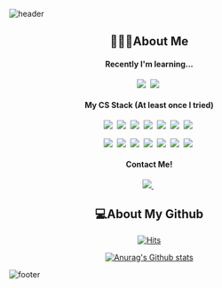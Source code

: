 ![header](https://capsule-render.vercel.app/api?type=wave&color=fab9db&height=250&section=header&desc=🌸My%20name%20is%20Dayeon%20Choi🌸&fontColor=ffffff&descSize=30&descAlignY=30&animation=twinkling)  

<h2 align="center">🙋🏻‍♀️About Me</h2>
<h4 align="center"> Recently I'm learning... </h4>
<p align="center"> <img src="https://img.shields.io/badge/JavaScript-ffcb1e?style=flat-square&logo=JavaScript&logoColor=white"/></a>&nbsp  
<img src="https://img.shields.io/badge/Node.js-339933?style=flat-square&logo=Node.js&logoColor=white"/></a>&nbsp
</p>

<h4 align="center">My CS Stack (At least once I tried) </h4> 
<p align="center"> 
<img src="https://img.shields.io/badge/HTML-E34F26?style=flat-square&logo=HTML5&logoColor=white"/></a>&nbsp
<img src="https://img.shields.io/badge/JavaScript-ffcb1e?style=flat-square&logo=JavaScript&logoColor=white"/></a>&nbsp  
<img src="https://img.shields.io/badge/Java-007396?style=flat-square&logo=Java&logoColor=white"/></a>&nbsp
<img src="https://img.shields.io/badge/C-A8B9CC?style=flat-square&logo=C&logoColor=white"/></a>&nbsp
<img src="https://img.shields.io/badge/C++-00599C?style=flat-square&logo=C%2B%2B&logoColor=white"/></a>&nbsp
<img src="https://img.shields.io/badge/Python-3776AB?style=flat-square&logo=Python&logoColor=white"/></a>&nbsp
<img src="https://img.shields.io/badge/CSS-1572B6?style=flat-square&logo=CSS3&logoColor=white"/></a>&nbsp

</p>
<p align="center">
<img src="https://img.shields.io/badge/Git-F05032?style=flat-square&logo=Git&logoColor=white"/></a>&nbsp
<img src="https://img.shields.io/badge/Linux-FCC624?style=flat-square&logo=Linux&logoColor=white"/></a>&nbsp
<img src="https://img.shields.io/badge/Android Studio-3DDC84?style=flat-square&logo=Android&logoColor=white"/></a>&nbsp
<img src="https://img.shields.io/badge/Node.js-339933?style=flat-square&logo=Node.js&logoColor=white"/></a>&nbsp
<img src="https://img.shields.io/badge/MySQL-4479A1?style=flat-square&logo=MySQL&logoColor=white"/></a>&nbsp
<img src="https://img.shields.io/badge/Unity-000000?style=flat-square&logo=Unity&logoColor=white"/></a>&nbsp
<img src="https://img.shields.io/badge/GitHub-181717?style=flat-square&logo=GitHub&logoColor=white"/></a>&nbsp 
</p>  

<h4 align="center">Contact Me! </h4> 
<p align="center">  
<a href="https://bubblebubble.tistory.com/">
<img src="https://img.shields.io/badge/Blog-e463a3?style=flat-square&logo=Micro.blog&logoColor=white"/>         
</a>&nbsp   
</p>  
<h2 align="center"> 💻About My Github </h2> 

            
<div align="center"> 
  
  
  [![Hits](https://hits.seeyoufarm.com/api/count/incr/badge.svg?url=https%3A%2F%2Fgithub.com%2Fdayeondayeon&count_bg=%23FFBADC&title_bg=%23FF69B4&icon=github.svg&icon_color=%23FFFFFF&title=Today%27s+Hit%21&edge_flat=true)](https://hits.seeyoufarm.com) 
             

[![Anurag's Github stats](https://github-readme-stats.vercel.app/api?username=dayeondayeon&count_private=true&show_icons=true&title_color=e463a3&icon_color=ff69b4)](https://github.com/anuraghazra/github-readme-stats) 
            
</div>
  


![footer](https://capsule-render.vercel.app/api?type=wave&color=fda5d1&height=250&section=footer&reversal=true)
